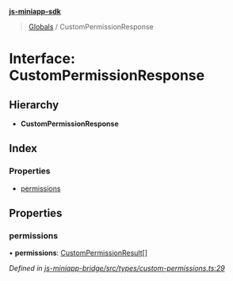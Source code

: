 **[js-miniapp-sdk](../README.md)**

> [Globals](../README.md) / CustomPermissionResponse

# Interface: CustomPermissionResponse

## Hierarchy

* **CustomPermissionResponse**

## Index

### Properties

* [permissions](custompermissionresponse.md#permissions)

## Properties

### permissions

•  **permissions**: [CustomPermissionResult](custompermissionresult.md)[]

*Defined in [js-miniapp-bridge/src/types/custom-permissions.ts:29](https://github.com/rakutentech/js-miniapp/blob/2f882c8/js-miniapp-bridge/src/types/custom-permissions.ts#L29)*
